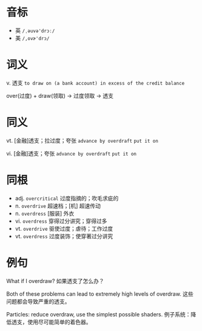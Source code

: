 # 音标

- 英 `/ˌəuvə'drɔː/`
- 美 `/,ovɚ'drɔ/`

# 词义

v. 透支
`to draw on (a bank account) in excess of the credit balance `



over(过度) + draw(领取) → 过度领取 → 透支

# 同义

vt. [金融]透支；拉过度；夸张
`advance by overdraft` `put it on`

vi. [金融]透支；夸张
`advance by overdraft` `put it on`

# 同根

- adj. `overcritical` 过度指摘的；吹毛求疵的
- n. `overdrive` 超速档；[机] 超速传动
- n. `overdress` [服装] 外衣
- vi. `overdress` 穿得过分讲究；穿得过多
- vt. `overdrive` 驱使过度；虐待；工作过度
- vt. `overdress` 过度装饰；使穿著过分讲究

# 例句

What if I overdraw?
如果透支了怎么办？

Both of these problems can lead to extremely high levels of overdraw.
这些问题都会导致严重的透支。

Particles: reduce overdraw, use the simplest possible shaders.
例子系统：降低透支，使用尽可能简单的着色器。


